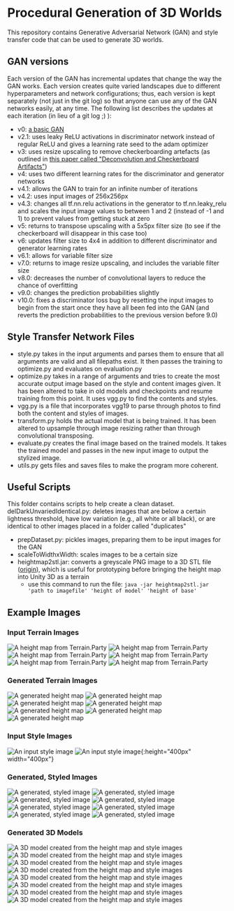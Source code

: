 # Procedural Generation of 3D Worlds
This repository contains Generative Adversarial Network (GAN) and style transfer code that can be used to generate 3D worlds.

## GAN versions
Each version of the GAN has incremental updates that change the way the GAN works. Each version creates quite varied landscapes due to different hyperparameters and network configurations; thus, each version is kept separately (not just in the git log) so that anyone can use any of the GAN networks easily, at any time. The following list describes the updates at each iteration (in lieu of a git log ;) ):
* v0: [a basic GAN](https://github.com/uclaacmai/Generative-Adversarial-Network-Tutorial)
* v2.1: uses leaky ReLU activations in discriminator network instead of regular ReLU and gives a learning rate seed to the adam optimizer
* v3: uses resize upscaling to remove checkerboarding artefacts (as outlined in [this paper called "Deconvolution and Checkerboard Artifacts"](https://distill.pub/2016/deconv-checkerboard/))
* v4: uses two different learning rates for the discriminator and generator networks
* v4.1: allows the GAN to train for an infinite number of iterations
* v4.2: uses input images of 256x256px
* v4.3: changes all tf.nn.relu activations in the generator to tf.nn.leaky_relu and scales the input image values to between 1 and 2 (instead of -1 and 1) to prevent values from getting stuck at zero
* v5: returns to transpose upscaling with a 5x5px filter size (to see if the checkerboard will disappear in this case too)
* v6: updates filter size to 4x4 in addition to different discriminator and generator learning rates
* v6.1: allows for variable filter size
* v7.0: returns to image resize upscaling, and includes the variable filter size
* v8.0: decreases the number of convolutional layers to reduce the chance of overfitting
* v9.0: changes the prediction probabilities slightly
* v10.0: fixes a discriminator loss bug by resetting the input images to begin from the start once they have all been fed into the GAN (and reverts the prediction probabilities to the previous version before 9.0)

## Style Transfer Network Files
* style.py takes in the input arguments and parses them to ensure that all arguments are valid and all filepaths exist. It then passes the training to optimize.py and evaluates on evaluation.py
* optimize.py takes in a range of arguments and tries to create the most accurate output image based on the style and content images given. It has been altered to take in old models and checkpoints and resume training from this point. It uses vgg.py to find the contents and styles.
* vgg.py is a file that incorporates vgg19 to parse through photos to find both the content and styles of images. 
* transform.py holds the actual model that is being trained. It has been altered to upsample through image resizing rather than through convolutional transposing. 
* evaluate.py creates the final image based on the trained models. It takes the trained model and passes in the new input image to output the stylized image. 
* utils.py gets files and saves files to make the program more coherent. 

## Useful Scripts
This folder contains scripts to help create a clean dataset.
delDarkUnvariedIdentical.py: deletes images that are below a certain lightness threshold, have low variation (e.g., all white or all black), or are identical to other images placed in a folder called "duplicates"
* prepDataset.py: pickles images, preparing them to be input images for the GAN
* scaleToWidthxWidth: scales images to be a certain size
* heightmap2stl.jar: converts a greyscale PNG image to a 3D STL file ([origin](http://www.instructables.com/id/Converting-Map-Height-Data-Into-3D-Tiles/)), which is useful for prototyping before bringing the height map into Unity 3D as a terrain
  * use this command to run the file:
  ```java -jar heightmap2stl.jar 'path to imagefile' 'height of model' 'height of base'```

## Example Images
### Input Terrain Images
![A height map from Terrain.Party](/example_images/input_terrain/1.png)
![A height map from Terrain.Party](/example_images/input_terrain/2.png)
![A height map from Terrain.Party](/example_images/input_terrain/3.png)
![A height map from Terrain.Party](/example_images/input_terrain/4.png)
![A height map from Terrain.Party](/example_images/input_terrain/5.png)
![A height map from Terrain.Party](/example_images/input_terrain/6.png)

### Generated Terrain Images
![A generated height map](/example_images/generated_terrain/1.png)
![A generated height map](/example_images/generated_terrain/2.png)
![A generated height map](/example_images/generated_terrain/3.png)
![A generated height map](/example_images/generated_terrain/4.png)
![A generated height map](/example_images/generated_terrain/5.png)
![A generated height map](/example_images/generated_terrain/Almost_Rivers.png)
![A generated height map](/example_images/generated_terrain/checkerboarded.png)

### Input Style Images
![An input style image](/example_images/style_images/himalay.jpg)
![An input style image](/example_images/style_images/AS-Salt-Glaciers.jpg){:height="400px" width="400px"}

### Generated, Styled Images
![A generated, styled image](/example_images/generated_styled/1.png)
![A generated, styled image](/example_images/generated_styled/1_him.png)
![A generated, styled image](/example_images/generated_styled/1_style.png)
![A generated, styled image](/example_images/generated_styled/2_style.png)
![A generated, styled image](/example_images/generated_styled/3_rain_princess.png)
![A generated, styled image](/example_images/generated_styled/4.png)
![A generated, styled image](/example_images/generated_styled/Almost_Rivers.png)
![A generated, styled image](/example_images/generated_styled/generated_140.0_2.png)

### Generated 3D Models
![A 3D model created from the height map and style images](/example_images/3D_views/1_3D_styled.PNG)
![A 3D model created from the height map and style images](/example_images/3D_views/2_3D_styled.PNG)
![A 3D model created from the height map and style images](/example_images/3D_views/3_3D_styled.PNG)
![A 3D model created from the height map and style images](/example_images/3D_views/4_3D_styled.PNG)
![A 3D model created from the height map and style images](/example_images/3D_views/5_3D_styled.PNG)
![A 3D model created from the height map and style images](/example_images/3D_views/checkerboard_3D.PNG)
![A 3D model created from the height map and style images](/example_images/3D_views/ravines.PNG)
![A 3D model created from the height map and style images](/example_images/3D_views/small_hills_coloured.PNG)

